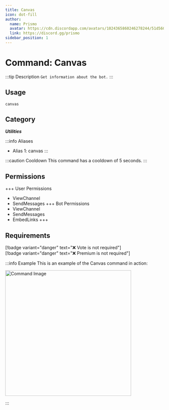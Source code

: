 ```yaml
---
title: Canvas
icon: dot-fill
author:
  name: Prismo
  avatar: https://cdn.discordapp.com/avatars/1024365860246278244/51d5603eff69376da9a21e86b07a75bd.png?size=2048
  link: https://discord.gg/prismo
sidebar_position: 1
---
```



# Command: Canvas

:::tip Description
`Get information about the bot.`
:::

## Usage

```
canvas
```

## Category

_**Utilities**_

:::info Aliases
- Alias 1: canvas
:::

:::caution Cooldown
This command has a cooldown of 5 seconds.
:::

## Permissions

+++ User Permissions
- ViewChannel
- SendMessages
+++ Bot Permissions
- ViewChannel
- SendMessages
- EmbedLinks
+++

## Requirements

[!badge variant="danger" text="❌ Vote is not required"]  
[!badge variant="danger" text="❌ Premium is not required"]

:::info Example
This is an example of the Canvas command in action:

<img src="https://cdn.discordapp.com/avatars/1024365860246278244/51d5603eff69376da9a21e86b07a75bd.png?size=2048" alt="Command Image" width="400"/>

:::

